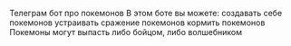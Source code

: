 Телеграм бот про покемонов
В этом боте вы можете:
  создавать себе покемонов
  устраивать сражение покемонов
  кормить покемонов
Покемоны могут выпасть либо бойцом, либо волшебником
